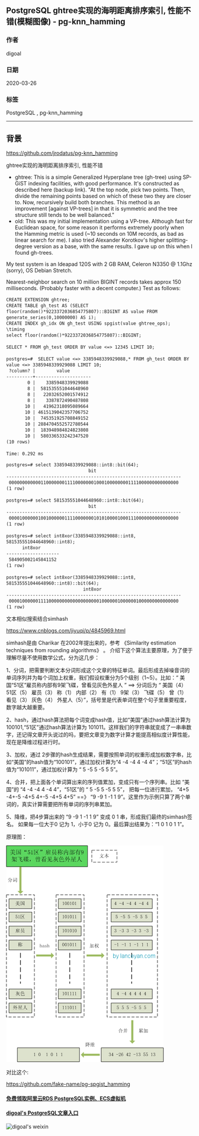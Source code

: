 ## PostgreSQL ghtree实现的海明距离排序索引, 性能不错(模糊图像) - pg-knn_hamming  
            
### 作者             
digoal            
            
### 日期                                        
2020-03-26             
            
### 标签                                              
PostgreSQL , pg-knn_hamming    
            
----             
            
## 背景     
https://github.com/jrodatus/pg-knn_hamming  
  
ghtree实现的海明距离排序索引, 性能不错   
  
  
- ghtree: This is a simple Generalized Hyperplane tree (gh-tree) using SP-GiST indexing facilities, with good performance. It's constructed as described here (backup link). "At the top node, pick two points. Then, divide the remaining points based on which of these two they are closer to. Now, recursively build both branches. This method is an improvement [against VP-trees] in that it is symmetric and the tree structure still tends to be well balanced."  
- old: This was my initial implementation using a VP-tree. Although fast for Euclidean space, for some reason it performs extremely poorly when the Hamming metric is used (~10 seconds on 10M records, as bad as linear search for me). I also tried Alexander Korotkov's higher splitting-degree version as a base, with the same results. I gave up on this when I found gh-trees.  
  
My test system is an Ideapad 120S with 2 GB RAM, Celeron N3350 @ 1.1Ghz (sorry), OS Debian Stretch.  
  
Nearest-neighbor search on 10 million BIGINT records takes approx 150 milliseconds. (Probably faster with a decent computer.) Test as follows:  
  
```  
CREATE EXTENSION ghtree;  
CREATE TABLE gh_test AS (SELECT floor(random()*9223372036854775807)::BIGINT AS value FROM generate_series(0,10000000) AS i);  
CREATE INDEX gh_idx ON gh_test USING spgist(value ghtree_ops);  
\timing  
select floor(random()*9223372036854775807)::BIGINT;

SELECT * FROM gh_test ORDER BY value <=> 12345 LIMIT 10;  

postgres=#  SELECT value <=> 3385948339929088,* FROM gh_test ORDER BY value <=> 3385948339929088 LIMIT 10;  
 ?column? |        value        
----------+---------------------
        0 |    3385948339929088
        8 |  581535551044648960
        8 |   22032652001574912
        8 |    3387872490487808
       10 |   41962318095089664
       10 | 4615139042357706752
       10 |  745351925708849152
       10 | 2884704552572780544
       10 |  183948984824823808
       10 |  580336533242347520
(10 rows)

Time: 0.292 ms
```  
  
```
postgres=# select 3385948339929088::int8::bit(64);
                               bit                                
------------------------------------------------------------------
 0000000000001100000001111000000010001000000001111000000000000000
(1 row)

postgres=# select 581535551044648960::int8::bit(64);
                               bit                                
------------------------------------------------------------------
 0000100000010010000001111000000010101000010001110000000000000000
(1 row)

postgres=# select int8xor(3385948339929088::int8, 581535551044648960::int8);
      int8xor       
--------------------
 584905002145841152
(1 row)

postgres=# select int8xor(3385948339929088::int8, 581535551044648960::int8)::bit(64);
                             int8xor                              
------------------------------------------------------------------
 0000100000011110000000000000000000100000010000001000000000000000
(1 row)
```
  
文本相似搜索结合simhash  
  
https://www.cnblogs.com/jiyuqi/p/4845969.html  
  
simhash是由 Charikar 在2002年提出来的，参考 《Similarity estimation techniques from rounding algorithms》 。 介绍下这个算法主要原理，为了便于理解尽量不使用数学公式，分为这几步：  
  
1、分词，把需要判断文本分词形成这个文章的特征单词。最后形成去掉噪音词的单词序列并为每个词加上权重，我们假设权重分为5个级别（1~5）。比如：“ 美国“51区”雇员称内部有9架飞碟，曾看见灰色外星人 ” ==> 分词后为 “ 美国（4） 51区（5） 雇员（3） 称（1） 内部（2） 有（1） 9架（3） 飞碟（5） 曾（1） 看见（3） 灰色（4） 外星人（5）”，括号里是代表单词在整个句子里重要程度，数字越大越重要。  
  
2、hash，通过hash算法把每个词变成hash值，比如“美国”通过hash算法计算为 100101,“51区”通过hash算法计算为 101011。这样我们的字符串就变成了一串串数字，还记得文章开头说过的吗，要把文章变为数字计算才能提高相似度计算性能，现在是降维过程进行时。  
  
3、加权，通过 2步骤的hash生成结果，需要按照单词的权重形成加权数字串，比如“美国”的hash值为“100101”，通过加权计算为“4 -4 -4 4 -4 4”；“51区”的hash值为“101011”，通过加权计算为 “ 5 -5 5 -5 5 5”。  
  
4、合并，把上面各个单词算出来的序列值累加，变成只有一个序列串。比如 “美国”的 “4 -4 -4 4 -4 4”，“51区”的 “ 5 -5 5 -5 5 5”， 把每一位进行累加， “4+5 -4+-5 -4+5 4+-5 -4+5 4+5” ==》 “9 -9 1 -1 1 9”。这里作为示例只算了两个单词的，真实计算需要把所有单词的序列串累加。  
  
5、降维，把4步算出来的 “9 -9 1 -1 1 9” 变成 0 1 串，形成我们最终的simhash签名。 如果每一位大于0 记为 1，小于0 记为 0。最后算出结果为：“1 0 1 0 1 1”。  
  
原理图：  
  
![pic](20200326_08_pic_001.png)    
    
    
对比这个:  
  
https://github.com/fake-name/pg-spgist_hamming   
  
  
#### [免费领取阿里云RDS PostgreSQL实例、ECS虚拟机](https://www.aliyun.com/database/postgresqlactivity "57258f76c37864c6e6d23383d05714ea")
  
  
#### [digoal's PostgreSQL文章入口](https://github.com/digoal/blog/blob/master/README.md "22709685feb7cab07d30f30387f0a9ae")
  
  
![digoal's weixin](../pic/digoal_weixin.jpg "f7ad92eeba24523fd47a6e1a0e691b59")
  
